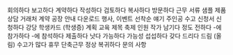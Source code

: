 회의하다
보고하다
계약하다
작성하다
검토하다
복사하다
방문하다
근무
서류
샘플
제품
상담
거래처
계약
공장
안내
다운로드
행사, 이벤트
선착순
얘기
주인공
수고
신청서
신청하다
강당
학생카드 (학생증)
계획
교육 
제목
축제
인원
작가
남기다
정도
전하다
-에 참가하다
-에 참석하다
제출하다
낫다
가능하다
가능성
섭섭하다
갖다 드리다
드림 (올림)
수고가 많다
휴무
단축근무
정상
복귀하다
문의 사항